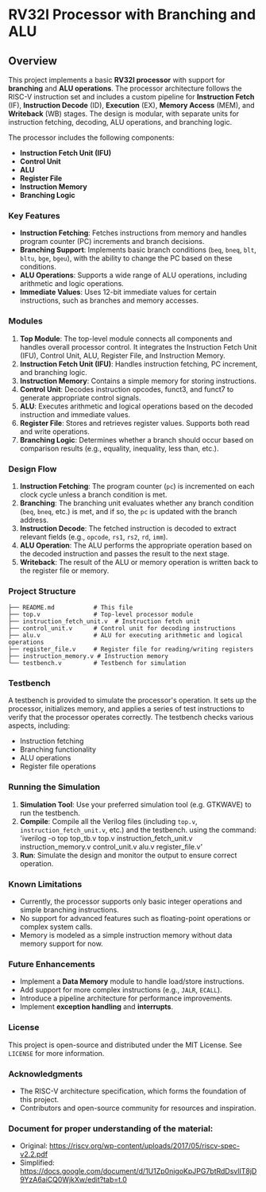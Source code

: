 
# RV32I Processor with Branching and ALU

## Overview
This project implements a basic **RV32I processor** with support for **branching** and **ALU operations**. The processor architecture follows the RISC-V instruction set and includes a custom pipeline for **Instruction Fetch** (IF), **Instruction Decode** (ID), **Execution** (EX), **Memory Access** (MEM), and **Writeback** (WB) stages. The design is modular, with separate units for instruction fetching, decoding, ALU operations, and branching logic.

The processor includes the following components:
- **Instruction Fetch Unit (IFU)**
- **Control Unit**
- **ALU**
- **Register File**
- **Instruction Memory**
- **Branching Logic**

### Key Features
- **Instruction Fetching**: Fetches instructions from memory and handles program counter (PC) increments and branch decisions.
- **Branching Support**: Implements basic branch conditions (`beq`, `bneq`, `blt`, `bltu`, `bge`, `bgeu`), with the ability to change the PC based on these conditions.
- **ALU Operations**: Supports a wide range of ALU operations, including arithmetic and logic operations.
- **Immediate Values**: Uses 12-bit immediate values for certain instructions, such as branches and memory accesses.
  
### Modules
1. **Top Module**: The top-level module connects all components and handles overall processor control. It integrates the Instruction Fetch Unit (IFU), Control Unit, ALU, Register File, and Instruction Memory.
2. **Instruction Fetch Unit (IFU)**: Handles instruction fetching, PC increment, and branching logic.
3. **Instruction Memory**: Contains a simple memory for storing instructions.
4. **Control Unit**: Decodes instruction opcodes, funct3, and funct7 to generate appropriate control signals.
5. **ALU**: Executes arithmetic and logical operations based on the decoded instruction and immediate values.
6. **Register File**: Stores and retrieves register values. Supports both read and write operations.
7. **Branching Logic**: Determines whether a branch should occur based on comparison results (e.g., equality, inequality, less than, etc.).

### Design Flow
1. **Instruction Fetching**: The program counter (`pc`) is incremented on each clock cycle unless a branch condition is met.
2. **Branching**: The branching unit evaluates whether any branch condition (`beq`, `bneq`, etc.) is met, and if so, the `pc` is updated with the branch address.
3. **Instruction Decode**: The fetched instruction is decoded to extract relevant fields (e.g., `opcode`, `rs1`, `rs2`, `rd`, `imm`).
4. **ALU Operation**: The ALU performs the appropriate operation based on the decoded instruction and passes the result to the next stage.
5. **Writeback**: The result of the ALU or memory operation is written back to the register file or memory.

### Project Structure
```plaintext
├── README.md           # This file
├── top.v               # Top-level processor module
├── instruction_fetch_unit.v  # Instruction fetch unit
├── control_unit.v      # Control unit for decoding instructions
├── alu.v               # ALU for executing arithmetic and logical operations
├── register_file.v     # Register file for reading/writing registers
├── instruction_memory.v # Instruction memory
└── testbench.v         # Testbench for simulation
```

### Testbench
A testbench is provided to simulate the processor's operation. It sets up the processor, initializes memory, and applies a series of test instructions to verify that the processor operates correctly. The testbench checks various aspects, including:
- Instruction fetching
- Branching functionality
- ALU operations
- Register file operations

### Running the Simulation
1. **Simulation Tool**: Use your preferred simulation tool (e.g. GTKWAVE) to run the testbench.
2. **Compile**: Compile all the Verilog files (including `top.v`, `instruction_fetch_unit.v`, etc.) and the testbench. using the command:
 'iverilog -o top top_tb.v top.v instruction_fetch_unit.v instruction_memory.v control_unit.v alu.v register_file.v'
3. **Run**: Simulate the design and monitor the output to ensure correct operation.

### Known Limitations
- Currently, the processor supports only basic integer operations and simple branching instructions.
- No support for advanced features such as floating-point operations or complex system calls.
- Memory is modeled as a simple instruction memory without data memory support for now.

### Future Enhancements
- Implement a **Data Memory** module to handle load/store instructions.
- Add support for more complex instructions (e.g., `JALR`, `ECALL`).
- Introduce a pipeline architecture for performance improvements.
- Implement **exception handling** and **interrupts**.

### License
This project is open-source and distributed under the MIT License. See `LICENSE` for more information.

### Acknowledgments
- The RISC-V architecture specification, which forms the foundation of this project.
- Contributors and open-source community for resources and inspiration.

### Document for proper understanding of the material:
- Original: https://riscv.org/wp-content/uploads/2017/05/riscv-spec-v2.2.pdf
- Simplified: https://docs.google.com/document/d/1U1Zp0nigoKpJPG7btRdDsvlIT8jD9YzA6aiCQ0WjkXw/edit?tab=t.0
